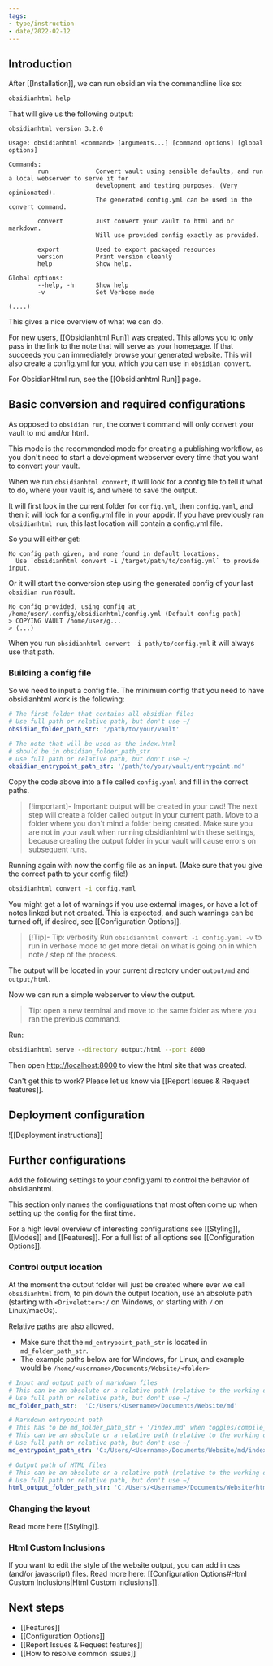 ```yaml
---
tags:
- type/instruction
- date/2022-02-12
---
```


## Introduction
After [[Installation]], we can run obsidian via the commandline like so:

``` bash
obsidianhtml help
```

That will give us the following output:

``` init
obsidianhtml version 3.2.0

Usage: obsidianhtml <command> [arguments...] [command options] [global options]

Commands:
        run             Convert vault using sensible defaults, and run a local webserver to serve it for 
                        development and testing purposes. (Very opinionated). 
                        The generated config.yml can be used in the convert command.

        convert         Just convert your vault to html and or markdown. 
                        Will use provided config exactly as provided.

        export          Used to export packaged resources
        version         Print version cleanly
        help            Show help.

Global options:
        --help, -h      Show help
        -v              Set Verbose mode

(....)
```

This gives a nice overview of what we can do.

For new users, [[Obsidianhtml Run]] was created. This allows you to only pass in the link to the note that will serve as your homepage. If that succeeds you can immediately browse your generated website. This will also create a config.yml for you, which you can use in `obsidian convert`. 

For ObsidianHtml run, see the [[Obsidianhtml Run]] page.


## Basic conversion and required configurations
As opposed to `obsidian run`, the convert command will only convert your vault to md and/or html. 

This mode is the recommended mode for creating a publishing workflow, as you don't need to start a development webserver every time that you want to convert your vault.

When we run `obsidianhtml convert`, it will look for a config file to tell it what to do, where your vault is, and where to save the output.

It will first look in the current folder for `config.yml`, then `config.yaml`, and then it will look for a config.yml file in your appdir. If you have previously ran `obsidianhtml run`, this last location will contain a config.yml file.

So you will either get:

```
No config path given, and none found in default locations.
  Use `obsidianhtml convert -i /target/path/to/config.yml` to provide input.
```

Or it will start the conversion step using the generated config of your last  `obsidian run` result. 

```
No config provided, using config at /home/user/.config/obsidianhtml/config.yml (Default config path)
> COPYING VAULT /home/user/g...
> (...)
```

When you run `obsidianhtml convert -i path/to/config.yml` it will always use that path.

### Building a config file
So we need to input a config file. The minimum config that you need to have obsidianhtml work is the following:

``` yaml
# The first folder that contains all obsidian files
# Use full path or relative path, but don't use ~/
obsidian_folder_path_str: '/path/to/your/vault' 

# The note that will be used as the index.html 
# should be in obsidian_folder_path_str
# Use full path or relative path, but don't use ~/
obsidian_entrypoint_path_str: '/path/to/your/vault/entrypoint.md'
```

Copy the code above into a file called `config.yaml` and fill in the correct paths.

> [!important]- Important: output will be created in your cwd!
> The next step will create a folder called `output` in your current path. Move to a folder where you don't mind a folder being created. Make sure you are not in your vault when running obsidianhtml with these settings, because creating the output folder in your vault will cause errors on subsequent runs.

Running again with now the config file as an input. 
(Make sure that you give the correct path to your config file!)

``` bash
obsidianhtml convert -i config.yaml
```

You might get a lot of warnings if you use external images, or have a lot of notes linked but not created. This is expected, and such warnings can be turned off, if desired, see [[Configuration Options]]. 

> [!Tip]- Tip: verbosity
> Run `obsidianhtml convert -i config.yaml -v` to run in verbose mode to get more detail on what is going on in which note / step of the process.

The output will be located in your current directory under `output/md` and `output/html`. 

Now we can run a simple webserver to view the output. 

> Tip: open a new terminal and move to the same folder as where you ran the previous command.

Run:
``` bash
obsidianhtml serve --directory output/html --port 8000
```

Then open [http://localhost:8000](http://localhost:8000) to view the html site that was created.

Can't get this to work? Please let us know via [[Report Issues & Request features]].

## Deployment configuration
![[Deployment instructions]]

## Further configurations
Add the following settings to your config.yaml to control the behavior of obsidianhtml. 

This section only names the configurations that most often come up when setting up the config for the first time. 

For a high level overview of interesting configurations see [[Styling]], [[Modes]] and [[Features]]. For a full list of all options see [[Configuration Options]].

### Control output location
At the moment the output folder will just be created where ever we call `obsidianhtml` from, to pin down the output location, use an absolute path (starting with `<Driveletter>:/` on Windows, or starting with `/` on Linux/macOs). 

Relative paths are also allowed.

- Make sure that the `md_entrypoint_path_str` is located in `md_folder_path_str`.
- The example paths below are for Windows, for Linux, and example would be `/home/<username>/Documents/Website/<folder>`

``` yaml 
# Input and output path of markdown files
# This can be an absolute or a relative path (relative to the working directory when calling obsidianhtml)
# Use full path or relative path, but don't use ~/
md_folder_path_str:  'C:/Users/<Username>/Documents/Website/md'

# Markdown entrypoint path
# This has to be md_folder_path_str + '/index.md' when toggles/compile_md == True
# This can be an absolute or a relative path (relative to the working directory when calling obsidianhtml)
# Use full path or relative path, but don't use ~/
md_entrypoint_path_str: 'C:/Users/<Username>/Documents/Website/md/index.md'

# Output path of HTML files
# This can be an absolute or a relative path (relative to the working directory when calling obsidianhtml)
# Use full path or relative path, but don't use ~/
html_output_folder_path_str: 'C:/Users/<Username>/Documents/Website/html'
```

### Changing the layout
Read more here [[Styling]].

### Html Custom Inclusions
If you want to edit the style of the website output, you can add in css (and/or javascript) files. Read more here: [[Configuration Options#Html Custom Inclusions|Html Custom Inclusions]].

## Next steps
- [[Features]]
- [[Configuration Options]]
- [[Report Issues & Request features]]
- [[How to resolve common issues]]
